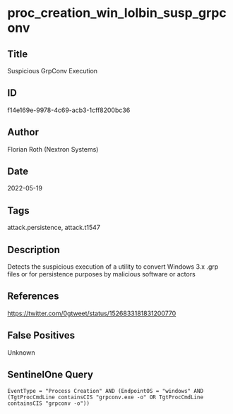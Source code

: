 # proc_creation_win_lolbin_susp_grpconv

## Title
Suspicious GrpConv Execution

## ID
f14e169e-9978-4c69-acb3-1cff8200bc36

## Author
Florian Roth (Nextron Systems)

## Date
2022-05-19

## Tags
attack.persistence, attack.t1547

## Description
Detects the suspicious execution of a utility to convert Windows 3.x .grp files or for persistence purposes by malicious software or actors

## References
https://twitter.com/0gtweet/status/1526833181831200770

## False Positives
Unknown

## SentinelOne Query
```
EventType = "Process Creation" AND (EndpointOS = "windows" AND (TgtProcCmdLine containsCIS "grpconv.exe -o" OR TgtProcCmdLine containsCIS "grpconv -o"))

```